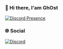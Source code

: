 ### 👋 Hi there, I'am GhOst
[![Discord Presence](https://lanyard.cnrad.dev/api/573504001732116490)](https://discord.com/users/573504001732116490)
### 🌐 Social
[![Discord](https://img.shields.io/badge/%20-Discord-5865F2?style=for-the-badge&logo=discord&logoColor=white)](https://discord.com/users/573504001732116490)
